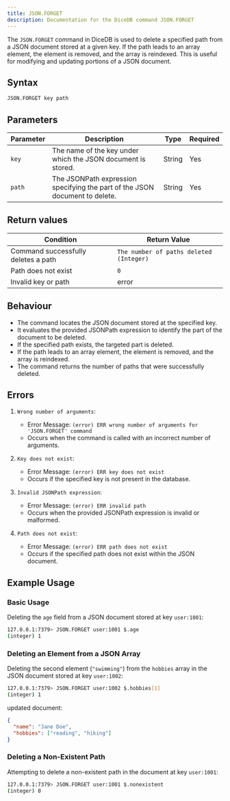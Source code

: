 ```yaml
---
title: JSON.FORGET
description: Documentation for the DiceDB command JSON.FORGET
---
```


The `JSON.FORGET` command in DiceDB is used to delete a specified path from a JSON document stored at a given key. If the path leads to an array element, the element is removed, and the array is reindexed. This is useful for modifying and updating portions of a JSON document.

## Syntax

```bash
JSON.FORGET key path
```

## Parameters

| Parameter | Description                                                                 | Type   | Required |
| --------- | --------------------------------------------------------------------------- | ------ | -------- |
| `key`     | The name of the key under which the JSON document is stored.                | String | Yes      |
| `path`    | The JSONPath expression specifying the part of the JSON document to delete. | String | Yes      |

## Return values

| Condition                           | Return Value                            |
| ----------------------------------- | --------------------------------------- |
| Command successfully deletes a path | `The number of paths deleted (Integer)` |
| Path does not exist                 | `0`                                     |
| Invalid key or path                 | error                                   |

## Behaviour

- The command locates the JSON document stored at the specified key.
- It evaluates the provided JSONPath expression to identify the part of the document to be deleted.
- If the specified path exists, the targeted part is deleted.
- If the path leads to an array element, the element is removed, and the array is reindexed.
- The command returns the number of paths that were successfully deleted.

## Errors

1. `Wrong number of arguments`:

   - Error Message: `(error) ERR wrong number of arguments for 'JSON.FORGET' command`
   - Occurs when the command is called with an incorrect number of arguments.

2. `Key does not exist`:

   - Error Message: `(error) ERR key does not exist`
   - Occurs if the specified key is not present in the database.

3. `Invalid JSONPath expression`:

   - Error Message: `(error) ERR invalid path`
   - Occurs when the provided JSONPath expression is invalid or malformed.

4. `Path does not exist`:

   - Error Message: `(error) ERR path does not exist`
   - Occurs if the specified path does not exist within the JSON document.

## Example Usage

### Basic Usage

Deleting the `age` field from a JSON document stored at key `user:1001`:

```bash
127.0.0.1:7379> JSON.FORGET user:1001 $.age
(integer) 1
```

### Deleting an Element from a JSON Array

Deleting the second element (`"swimming"`) from the `hobbies` array in the JSON document stored at key `user:1002`:

```bash
127.0.0.1:7379> JSON.FORGET user:1002 $.hobbies[1]
(integer) 1
```

updated document:

```json
{
  "name": "Jane Doe",
  "hobbies": ["reading", "hiking"]
}
```

### Deleting a Non-Existent Path

Attempting to delete a non-existent path in the document at key `user:1001`:

```bash
127.0.0.1:7379> JSON.FORGET user:1001 $.nonexistent
(integer) 0
```
